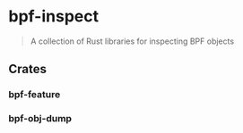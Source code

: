 # bpf-inspect

> A collection of Rust libraries for inspecting BPF objects

## Crates

### bpf-feature

### bpf-obj-dump
